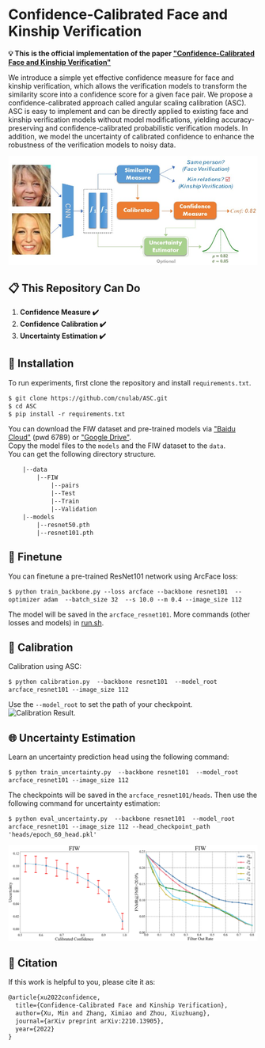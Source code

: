 # Confidence-Calibrated Face and Kinship Verification

**💡 This is the official implementation of the paper ["Confidence-Calibrated Face and Kinship Verification"](https://arxiv.org/abs/2210.13905)** 


We introduce a simple yet effective confidence measure for face and kinship verification, which allows the verification models to transform the similarity score into a confidence score for a given face pair. We propose a confidence-calibrated approach called angular scaling calibration (ASC). ASC is easy to implement and can be directly applied to existing face and kinship verification models without model modifications, yielding accuracy-preserving and confidence-calibrated probabilistic verification models. In addition, we model the uncertainty of calibrated confidence to enhance the robustness of the verification models to noisy data. 


![Pipeline.](assets/pipeline.jpg)  

## 📋 This Repository Can Do

1. **Confidence Measure ✔️**
2. **Confidence Calibration ✔️** 
3. **Uncertainty Estimation ✔️**

## 🔧 Installation

To run experiments, first clone the repository and install `requirements.txt`.
  

```
$ git clone https://github.com/cnulab/ASC.git
$ cd ASC
$ pip install -r requirements.txt
```

You can download the FIW dataset and pre-trained models via ["Baidu Cloud"](https://pan.baidu.com/s/1zloaFjpjRe_IoFL5rAixOg?pwd=6789) (pwd 6789) or ["Google Drive"](https://drive.google.com/drive/folders/19c49HVjRuvReX6ZA8_7_dslm2KB0LKDj?usp=share_link).  
Copy the model files to the `models` and the FIW dataset to the `data`.  
You can get the following directory structure. 
```
    |--data                         
        |--FIW           
            |--pairs
            |--Test
            |--Train
            |--Validation           
    |--models
        |--resnet50.pth
        |--resnet101.pth
```

## 🚀 Finetune 
You can finetune a pre-trained ResNet101 network using ArcFace loss:
```
$ python train_backbone.py --loss arcface --backbone resnet101  --optimizer adam  --batch_size 32  --s 10.0 --m 0.4 --image_size 112
```
The model will be saved in the `arcface_resnet101`. More commands (other losses and models) in [run.sh](run.sh).  
 

## 🔑 Calibration
Calibration using ASC: 
```
$ python calibration.py  --backbone resnet101  --model_root arcface_resnet101 --image_size 112
```
Use the `--model_root` to set the path of your checkpoint.
![Calibration Result.](assets/calibration.jpg)  

## 🌐 Uncertainty Estimation
Learn an uncertainty prediction head using the following command:
```
$ python train_uncertainty.py  --backbone resnet101  --model_root arcface_resnet101 --image_size 112
```
The checkpoints will be saved in the `arcface_resnet101/heads`. Then use the following command for uncertainty estimation:
```
$ python eval_uncertainty.py  --backbone resnet101  --model_root arcface_resnet101 --image_size 112 --head_checkpoint_path 'heads/epoch_60_head.pkl'
```
![Uncertainty Estimation Result.](assets/uncertainty.jpg)  

## 🔗 Citation
If this work is helpful to you, please cite it as:
```
@article{xu2022confidence,
  title={Confidence-Calibrated Face and Kinship Verification},
  author={Xu, Min and Zhang, Ximiao and Zhou, Xiuzhuang},
  journal={arXiv preprint arXiv:2210.13905},
  year={2022}
}
```
